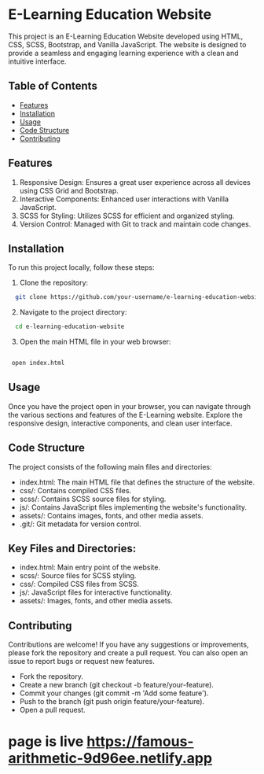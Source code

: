 # E-Learning Education Website

This project is an E-Learning Education Website developed using HTML, CSS, SCSS, Bootstrap, and Vanilla JavaScript. The website is designed to provide a seamless and engaging learning experience with a clean and intuitive interface.

## Table of Contents
- [Features](#features)
- [Installation](#installation)
- [Usage](#usage)
- [Code Structure](#code_structure)
- [Contributing](#contributing)

## Features

1. Responsive Design: Ensures a great user experience across all devices using CSS Grid and Bootstrap.
2. Interactive Components: Enhanced user interactions with Vanilla JavaScript.
3. SCSS for Styling: Utilizes SCSS for efficient and organized styling.
4. Version Control: Managed with Git to track and maintain code changes.
   
## Installation
To run this project locally, follow these steps:

1. Clone the repository:

```bash
  git clone https://github.com/your-username/e-learning-education-website.git
```

2. Navigate to the project directory:

```bash
  cd e-learning-education-website
```

3. Open the main HTML file in your web browser:

```bash

 open index.html
```

## Usage

Once you have the project open in your browser, you can navigate through the various sections and features of the E-Learning website. Explore the responsive design, interactive components, and clean user interface.

## Code Structure

The project consists of the following main files and directories:

- index.html: The main HTML file that defines the structure of the website.
- css/: Contains compiled CSS files.
- scss/: Contains SCSS source files for styling.
- js/: Contains JavaScript files implementing the website's functionality.
- assets/: Contains images, fonts, and other media assets.
- .git/: Git metadata for version control.

## Key Files and Directories:

- index.html: Main entry point of the website.
- scss/: Source files for SCSS styling.
- css/: Compiled CSS files from SCSS.
- js/: JavaScript files for interactive functionality.
- assets/: Images, fonts, and other media assets.
  
## Contributing

Contributions are welcome! If you have any suggestions or improvements, please fork the repository and create a pull request. You can also open an issue to report bugs or request new features.

- Fork the repository.
- Create a new branch (git checkout -b feature/your-feature).
- Commit your changes (git commit -m 'Add some feature').
- Push to the branch (git push origin feature/your-feature).
- Open a pull request.

# page is live https://famous-arithmetic-9d96ee.netlify.app
